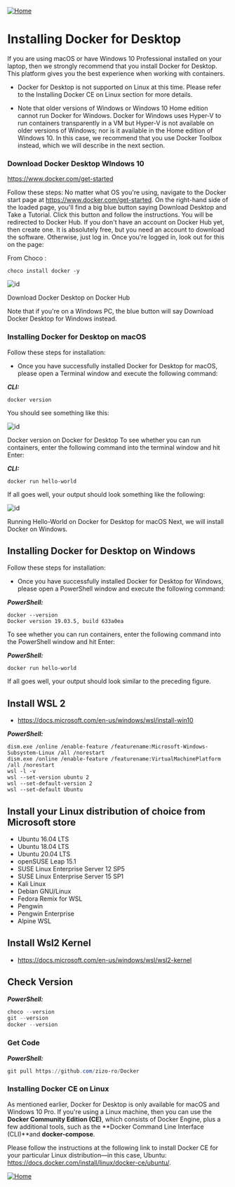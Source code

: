 [![Home](../../img/home.png)](../M-01/README.md)
#  Installing Docker for Desktop
If you are using macOS or have Windows 10 Professional installed on your laptop, then we strongly recommend that you install Docker for Desktop. This platform gives you the best experience when working with containers.


- Docker for Desktop is not supported on Linux at this time. Please refer to the Installing Docker CE on Linux section for more details.

- Note that older versions of Windows or Windows 10 Home edition cannot run Docker for Windows. Docker for Windows uses Hyper-V to run containers transparently in a VM but Hyper-V is not available on older versions of Windows; nor is it available in the Home edition of Windows 10. In this case, we recommend that you use Docker Toolbox instead, which we will describe in the next section.

### Download Docker Desktop WIndows 10
 https://www.docker.com/get-started

 Follow these steps:
No matter what OS you're using, navigate to the Docker start page at https://www.docker.com/get-started.
On the right-hand side of the loaded page, you'll find a big blue button saying Download Desktop and Take a Tutorial. Click this button and follow the instructions. You will be redirected to Docker Hub. If you don't have an account on Docker Hub yet, then create one. It is absolutely free, but you need an account to download the software. Otherwise, just log in.
Once you're logged in, look out for this on the page:

From Choco :
```
choco install docker -y 
```
![id](../../img/M-01/L01-ID-p1.png)


Download Docker Desktop on Docker Hub


Note that if you're on a Windows PC, the blue button will say Download Docker Desktop for Windows instead.

### Installing Docker for Desktop on macOS
Follow these steps for installation:

- Once you have successfully installed Docker for Desktop for macOS, please open a Terminal window and execute the following command:
 
***CLI:***
```
docker version
```
You should see something like this:

![id](../../img/M-01/L01-ID-p2.png)


Docker version on Docker for Desktop
To see whether you can run containers, enter the following command into the terminal window and hit Enter:

***CLI:***
```
docker run hello-world
```
If all goes well, your output should look something like the following:

![id](../../img/M-01/L01-ID-p3.png)

Running Hello-World on Docker for Desktop for macOS
Next, we will install Docker on Windows.

## Installing Docker for Desktop on Windows
Follow these steps for installation:

- Once you have successfully installed Docker for Desktop for Windows, please open a PowerShell window and execute the following command:

***PowerShell:***
```
docker --version
Docker version 19.03.5, build 633a0ea
```
To see whether you can run containers, enter the following command into the PowerShell window and hit Enter:

***PowerShell:***
```
docker run hello-world
```

If all goes well, your output should look similar to the preceding figure.

## Install WSL 2

- https://docs.microsoft.com/en-us/windows/wsl/install-win10

***PowerShell:***
```
dism.exe /online /enable-feature /featurename:Microsoft-Windows-Subsystem-Linux /all /norestart
dism.exe /online /enable-feature /featurename:VirtualMachinePlatform /all /norestart
wsl -l -v
wsl --set-version ubuntu 2
wsl --set-default-version 2
wsl --set-default Ubuntu
```
## Install your Linux distribution of choice from Microsoft store

- Ubuntu 16.04 LTS
- Ubuntu 18.04 LTS
- Ubuntu 20.04 LTS
- openSUSE Leap 15.1
- SUSE Linux Enterprise Server 12 SP5
- SUSE Linux Enterprise Server 15 SP1
- Kali Linux
- Debian GNU/Linux
- Fedora Remix for WSL
- Pengwin
- Pengwin Enterprise
- Alpine WSL



## Install Wsl2 Kernel
- https://docs.microsoft.com/en-us/windows/wsl/wsl2-kernel

## Check Version

***PowerShell:***
```powershell
choco --version
git --version
docker --version
```

### Get Code

***PowerShell:***
```powershell
git pull https://github.com/zizo-ro/Docker
```



### Installing Docker CE on Linux

As mentioned earlier, Docker for Desktop is only available for macOS and Windows 10 Pro. If you're using a Linux machine, then you can use the **Docker Community Edition (CE)**, which consists of Docker Engine, plus a few additional tools, such as the **Docker Command Line Interface (CLI)**and **docker-compose**.

Please follow the instructions at the following link to install Docker CE for your particular Linux distribution—in this case, Ubuntu: https://docs.docker.com/install/linux/docker-ce/ubuntu/.


[![Home](../../img/up.png)](#installing-docker-for-desktop)


